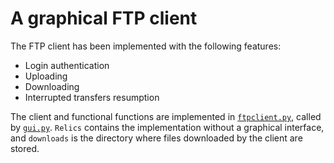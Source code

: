 # A graphical FTP client

The FTP client has been implemented with the following features:

- Login authentication 
- Uploading
- Downloading
- Interrupted transfers resumption

The client and functional functions are implemented in [`ftpclient.py`](https://github.com/ZiangTian/FTP-system/blob/main/ftpclient.py), called by [`gui.py`](https://github.com/ZiangTian/FTP-system/blob/main/gui.py). `Relics` contains the implementation without a graphical interface, and `downloads` is the directory where files downloaded by the client are stored.

